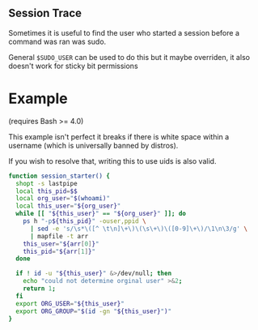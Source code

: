Session Trace
---

Sometimes it is useful to find the user who started
a session before a command was ran was sudo.

General `$SUDO_USER` can be used to do this but it
maybe overriden, it also doesn't work for sticky bit
permissions

# Example

(requires Bash >= 4.0)

This example isn't perfect it breaks if there is
white space within a username (which is universally
banned by distros). 

If you wish to resolve that, writing this to use
uids is also valid.

```bash
function session_starter() {
  shopt -s lastpipe
  local this_pid=$$
  local org_user="$(whoami)"
  local this_user="${org_user}"
  while [[ "${this_user}" == "${org_user}" ]]; do
    ps h "-p${this_pid}" -ouser,ppid \
      | sed -e 's/\s*\([^ \t\n]\+\)\(\s\+\)\([0-9]\+\)/\1\n\3/g' \
      | mapfile -t arr
    this_user="${arr[0]}"
    this_pid="${arr[1]}"
  done

  if ! id -u "${this_user}" &>/dev/null; then
    echo "could not determine orginal user" >&2;
    return 1;
  fi
  export ORG_USER="${this_user}"
  export ORG_GROUP="$(id -gn "${this_user}")"
}
```
